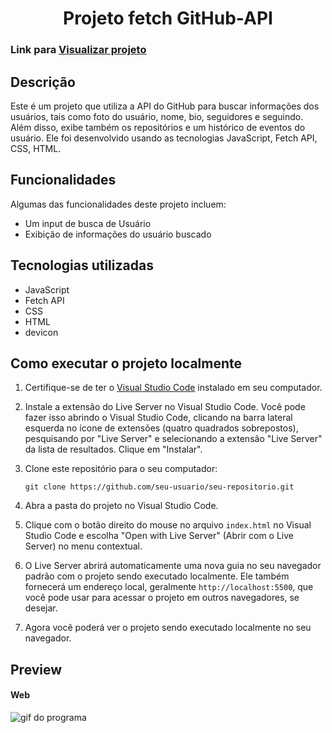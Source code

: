 <h1 align="center"> Projeto fetch GitHub-API </h1>


### Link para <a href="https://filipe-dll.github.io/project-fetch-github-api">Visualizar projeto</a>


## Descrição
Este é um projeto que utiliza a API do GitHub para buscar informações dos usuários, tais como foto do usuário, nome, bio, seguidores e seguindo. Além disso, exibe também os repositórios e um histórico de eventos do usuário. Ele foi desenvolvido usando as tecnologias JavaScript, Fetch API, CSS, HTML.

## Funcionalidades
Algumas das funcionalidades deste projeto incluem:
 
+ Um input de busca de Usuário
+ Exibição de informações do usuário buscado

## Tecnologias utilizadas
+ JavaScript
+ Fetch API
+ CSS
+ HTML
+ devicon

## Como executar o projeto localmente

1. Certifique-se de ter o [Visual Studio Code](https://code.visualstudio.com/) instalado em seu computador.

2. Instale a extensão do Live Server no Visual Studio Code. Você pode fazer isso abrindo o Visual Studio Code, clicando na barra lateral esquerda no ícone de extensões (quatro quadrados sobrepostos), pesquisando por "Live Server" e selecionando a extensão "Live Server" da lista de resultados. Clique em "Instalar".

3. Clone este repositório para o seu computador:

	`git clone https://github.com/seu-usuario/seu-repositorio.git`

4. Abra a pasta do projeto no Visual Studio Code.

5. Clique com o botão direito do mouse no arquivo `index.html` no Visual Studio Code e escolha "Open with Live Server" (Abrir com o Live Server) no menu contextual.

6. O Live Server abrirá automaticamente uma nova guia no seu navegador padrão com o projeto sendo executado localmente. Ele também fornecerá um endereço local, geralmente `http://localhost:5500`, que você pode usar para acessar o projeto em outros navegadores, se desejar.

7. Agora você poderá ver o projeto sendo executado localmente no seu navegador.

## Preview
#### Web

<img src="./src/To_readme.md/Animação.gif" alt="gif do programa">

